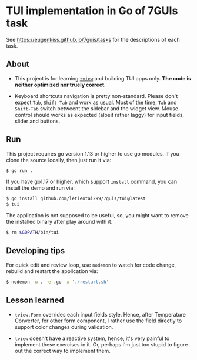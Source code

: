 # TUI implementation in Go of 7GUIs task

See https://eugenkiss.github.io/7guis/tasks for the descriptions of each task.

## About

- This project is for learning [`tview`](https://github.com/rivo/tview) and
  building TUI apps only. **The code is neither optimized nor truely correct**.

- Keyboard shortcuts navigation is pretty non-standard. Please don't expect `Tab`,
  `Shift-Tab` and work as usual. Most of the time, `Tab` and `Shift-Tab` switch
  betweent the sidebar and the widget view. Mouse control should works as
  expected (albeit rather laggy) for input fields, slider and buttons.

## Run

This project requires go version 1.13 or higher to use go modules. If you clone
the source locally, then just run it via:

```sh
$ go run .
```

If you have go1.17 or higher, which support `install` command, you can install
the demo and run via:

```sh
$ go install github.com/letientai299/7guis/tui@latest
$ tui
```

The application is not supposed to be useful, so, you might want to remove the
installed binary after play around with it.

```sh
$ rm $GOPATH/bin/tui
```

## Developing tips

For quick edit and review loop, use `nodemon` to watch for code change, rebuild
and restart the application via:

```sh
$ nodemon -w . -e .go -x './restart.sh'
```

## Lesson learned

- `tview.Form` overrides each input fields style. Hence, after Temperature
  Converter, for other form component, I rather use the field directly to
  support color changes during validation.

- `tview` doesn't have a reactive system, hence, it's very painful to implement
  these exercises in it. Or, perhaps I'm just too stupid to figure out the
  correct way to implement them.
